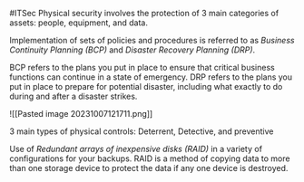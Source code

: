 #ITSec
Physical security involves the protection of 3 main categories of assets: people, equipment, and data. 

Implementation of sets of policies and procedures is referred to as *Business Continuity Planning (BCP)* and *Disaster Recovery Planning (DRP)*.

BCP refers to the plans you put in place to ensure that critical business functions can continue in a state of emergency. DRP refers to the plans you put in place to prepare for potential disaster, including what exactly to do during and after a disaster strikes. 

![[Pasted image 20231007121711.png]]

3 main types of physical controls: Deterrent, Detective, and preventive

Use of *Redundant arrays of inexpensive disks (RAID)* in a variety of configurations for your backups. RAID is a method of copying data to more than one storage device to protect the data if any one device is destroyed.




